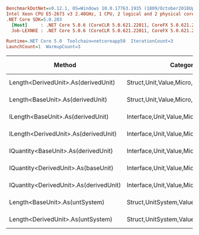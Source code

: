 ``` ini

BenchmarkDotNet=v0.12.1, OS=Windows 10.0.17763.1935 (1809/October2018Update/Redstone5)
Intel Xeon CPU E5-2673 v3 2.40GHz, 1 CPU, 2 logical and 2 physical cores
.NET Core SDK=5.0.203
  [Host]     : .NET Core 5.0.6 (CoreCLR 5.0.621.22011, CoreFX 5.0.621.22011), X64 RyuJIT
  Job-LEXNKE : .NET Core 5.0.6 (CoreCLR 5.0.621.22011, CoreFX 5.0.621.22011), X64 RyuJIT

Runtime=.NET Core 5.0  Toolchain=netcoreapp50  IterationCount=3  
LaunchCount=1  WarmupCount=3  

```
|                                 Method |                               Categories |      Mean |     Error |   StdDev |   StdErr |       Min |       Max |    Median | Ratio | MannWhitney(5%) | RatioSD |  Gen 0 | Gen 1 | Gen 2 | Allocated |
|--------------------------------------- |----------------------------------------- |----------:|----------:|---------:|---------:|----------:|----------:|----------:|------:|---------------- |--------:|-------:|------:|------:|----------:|
|    Length&lt;DerivedUnit&gt;.As(derivedUnit) |       Struct,Unit,Value,Micro,Conversion |  13.84 ns |  2.575 ns | 0.141 ns | 0.082 ns |  13.68 ns |  13.94 ns |  13.89 ns |  0.91 |               ? |    0.04 |      - |     - |     - |         - |
|       Length&lt;BaseUnit&gt;.As(derivedUnit) |       Struct,Unit,Value,Micro,Conversion |  15.17 ns |  8.607 ns | 0.472 ns | 0.272 ns |  14.82 ns |  15.71 ns |  14.98 ns |  1.00 |            Base |    0.00 |      - |     - |     - |         - |
|      ILength&lt;BaseUnit&gt;.As(derivedUnit) |    Interface,Unit,Value,Micro,Conversion |  17.46 ns |  2.962 ns | 0.162 ns | 0.094 ns |  17.34 ns |  17.64 ns |  17.38 ns |  1.15 |               ? |    0.04 |      - |     - |     - |         - |
|   ILength&lt;DerivedUnit&gt;.As(derivedUnit) |    Interface,Unit,Value,Micro,Conversion |  18.41 ns |  8.486 ns | 0.465 ns | 0.269 ns |  17.99 ns |  18.91 ns |  18.34 ns |  1.21 |               ? |    0.02 |      - |     - |     - |         - |
|    IQuantity&lt;BaseUnit&gt;.As(derivedUnit) |    Interface,Unit,Value,Micro,Conversion |  78.15 ns | 19.760 ns | 1.083 ns | 0.625 ns |  76.91 ns |  78.92 ns |  78.61 ns |  5.15 |               ? |    0.14 |      - |     - |     - |         - |
|    IQuantity&lt;DerivedUnit&gt;.As(baseUnit) |    Interface,Unit,Value,Micro,Conversion |  81.26 ns | 35.375 ns | 1.939 ns | 1.119 ns |  79.22 ns |  83.08 ns |  81.49 ns |  5.36 |               ? |    0.12 |      - |     - |     - |         - |
| IQuantity&lt;DerivedUnit&gt;.As(derivedUnit) |    Interface,Unit,Value,Micro,Conversion | 100.00 ns | 24.297 ns | 1.332 ns | 0.769 ns |  98.49 ns | 101.00 ns | 100.50 ns |  6.60 |               ? |    0.15 |      - |     - |     - |         - |
|         Length&lt;BaseUnit&gt;.As(untSystem) | Struct,UnitSystem,Value,Micro,Conversion | 327.84 ns | 71.833 ns | 3.937 ns | 2.273 ns | 323.71 ns | 331.55 ns | 328.25 ns | 21.63 |               ? |    0.88 | 0.0121 |     - |     - |     192 B |
|      Length&lt;DerivedUnit&gt;.As(untSystem) | Struct,UnitSystem,Value,Micro,Conversion | 333.65 ns | 31.492 ns | 1.726 ns | 0.997 ns | 331.87 ns | 335.32 ns | 333.77 ns | 22.01 |               ? |    0.57 | 0.0121 |     - |     - |     192 B |
